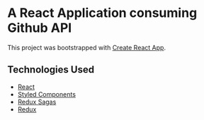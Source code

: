 # A React Application consuming Github API

This project was bootstrapped with [Create React App](https://github.com/facebookincubator/create-react-app).

## Technologies Used

- [React](https://reactjs.org/)
- [Styled Components](https://www.styled-components.com/)
- [Redux Sagas](https://github.com/redux-saga/redux-saga)
- [Redux](https://redux.js.org/)
